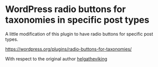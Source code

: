 # WordPress radio buttons for taxonomies in specific post types

A little modification of this plugin to have radio buttons for specific post types.

https://wordpress.org/plugins/radio-buttons-for-taxonomies/


With respect to the original author [helgatheviking](https://www.kathyisawesome.com/)


